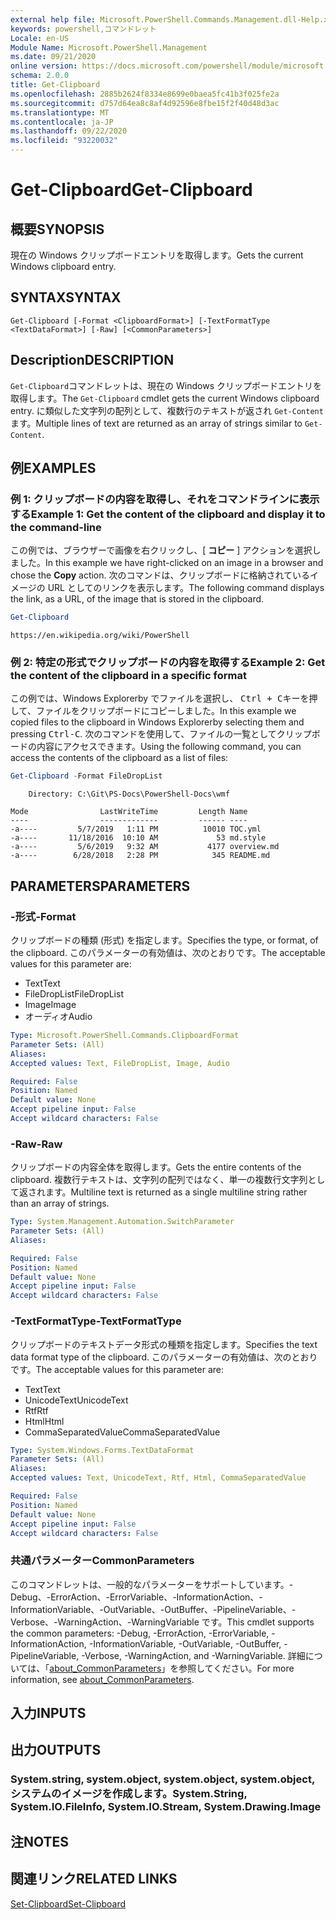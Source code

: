 ```yaml
---
external help file: Microsoft.PowerShell.Commands.Management.dll-Help.xml
keywords: powershell,コマンドレット
Locale: en-US
Module Name: Microsoft.PowerShell.Management
ms.date: 09/21/2020
online version: https://docs.microsoft.com/powershell/module/microsoft.powershell.management/get-clipboard?view=powershell-5.1&WT.mc_id=ps-gethelp
schema: 2.0.0
title: Get-Clipboard
ms.openlocfilehash: 2885b2624f8334e8699e0baea5fc41b3f025fe2a
ms.sourcegitcommit: d757d64ea8c8af4d92596e8fbe15f2f40d48d3ac
ms.translationtype: MT
ms.contentlocale: ja-JP
ms.lasthandoff: 09/22/2020
ms.locfileid: "93220032"
---
```

# <span data-ttu-id="aff22-103">Get-Clipboard</span><span class="sxs-lookup"><span data-stu-id="aff22-103">Get-Clipboard</span></span>

## <span data-ttu-id="aff22-104">概要</span><span class="sxs-lookup"><span data-stu-id="aff22-104">SYNOPSIS</span></span>
<span data-ttu-id="aff22-105">現在の Windows クリップボードエントリを取得します。</span><span class="sxs-lookup"><span data-stu-id="aff22-105">Gets the current Windows clipboard entry.</span></span>

## <span data-ttu-id="aff22-106">SYNTAX</span><span class="sxs-lookup"><span data-stu-id="aff22-106">SYNTAX</span></span>

```
Get-Clipboard [-Format <ClipboardFormat>] [-TextFormatType <TextDataFormat>] [-Raw] [<CommonParameters>]
```

## <span data-ttu-id="aff22-107">Description</span><span class="sxs-lookup"><span data-stu-id="aff22-107">DESCRIPTION</span></span>

<span data-ttu-id="aff22-108">`Get-Clipboard`コマンドレットは、現在の Windows クリップボードエントリを取得します。</span><span class="sxs-lookup"><span data-stu-id="aff22-108">The `Get-Clipboard` cmdlet gets the current Windows clipboard entry.</span></span> <span data-ttu-id="aff22-109">に類似した文字列の配列として、複数行のテキストが返され `Get-Content` ます。</span><span class="sxs-lookup"><span data-stu-id="aff22-109">Multiple lines of text are returned as an array of strings similar to `Get-Content`.</span></span>

## <span data-ttu-id="aff22-110">例</span><span class="sxs-lookup"><span data-stu-id="aff22-110">EXAMPLES</span></span>

### <span data-ttu-id="aff22-111">例 1: クリップボードの内容を取得し、それをコマンドラインに表示する</span><span class="sxs-lookup"><span data-stu-id="aff22-111">Example 1: Get the content of the clipboard and display it to the command-line</span></span>

<span data-ttu-id="aff22-112">この例では、ブラウザーで画像を右クリックし、[ **コピー** ] アクションを選択しました。</span><span class="sxs-lookup"><span data-stu-id="aff22-112">In this example we have right-clicked on an image in a browser and chose the **Copy** action.</span></span> <span data-ttu-id="aff22-113">次のコマンドは、クリップボードに格納されているイメージの URL としてのリンクを表示します。</span><span class="sxs-lookup"><span data-stu-id="aff22-113">The following command displays the link, as a URL, of the image that is stored in the clipboard.</span></span>

```powershell
Get-Clipboard
```

```Output
https://en.wikipedia.org/wiki/PowerShell
```

### <span data-ttu-id="aff22-114">例 2: 特定の形式でクリップボードの内容を取得する</span><span class="sxs-lookup"><span data-stu-id="aff22-114">Example 2: Get the content of the clipboard in a specific format</span></span>

<span data-ttu-id="aff22-115">この例では、Windows Explorerby でファイルを選択し、 <kbd>Ctrl + C</kbd>キーを押して、ファイルをクリップボードにコピーしました。</span><span class="sxs-lookup"><span data-stu-id="aff22-115">In this example we copied files to the clipboard in Windows Explorerby selecting them and pressing <kbd>Ctrl-C</kbd>.</span></span> <span data-ttu-id="aff22-116">次のコマンドを使用して、ファイルの一覧としてクリップボードの内容にアクセスできます。</span><span class="sxs-lookup"><span data-stu-id="aff22-116">Using the following command, you can access the contents of the clipboard as a list of files:</span></span>

```powershell
Get-Clipboard -Format FileDropList
```

```Output
    Directory: C:\Git\PS-Docs\PowerShell-Docs\wmf

Mode                LastWriteTime         Length Name
----                -------------         ------ ----
-a----         5/7/2019   1:11 PM          10010 TOC.yml
-a----       11/18/2016  10:10 AM             53 md.style
-a----         5/6/2019   9:32 AM           4177 overview.md
-a----        6/28/2018   2:28 PM            345 README.md
```

## <span data-ttu-id="aff22-117">PARAMETERS</span><span class="sxs-lookup"><span data-stu-id="aff22-117">PARAMETERS</span></span>

### <span data-ttu-id="aff22-118">-形式</span><span class="sxs-lookup"><span data-stu-id="aff22-118">-Format</span></span>

<span data-ttu-id="aff22-119">クリップボードの種類 (形式) を指定します。</span><span class="sxs-lookup"><span data-stu-id="aff22-119">Specifies the type, or format, of the clipboard.</span></span> <span data-ttu-id="aff22-120">このパラメーターの有効値は、次のとおりです。</span><span class="sxs-lookup"><span data-stu-id="aff22-120">The acceptable values for this parameter are:</span></span>

- <span data-ttu-id="aff22-121">Text</span><span class="sxs-lookup"><span data-stu-id="aff22-121">Text</span></span>
- <span data-ttu-id="aff22-122">FileDropList</span><span class="sxs-lookup"><span data-stu-id="aff22-122">FileDropList</span></span>
- <span data-ttu-id="aff22-123">Image</span><span class="sxs-lookup"><span data-stu-id="aff22-123">Image</span></span>
- <span data-ttu-id="aff22-124">オーディオ</span><span class="sxs-lookup"><span data-stu-id="aff22-124">Audio</span></span>

```yaml
Type: Microsoft.PowerShell.Commands.ClipboardFormat
Parameter Sets: (All)
Aliases:
Accepted values: Text, FileDropList, Image, Audio

Required: False
Position: Named
Default value: None
Accept pipeline input: False
Accept wildcard characters: False
```

### <span data-ttu-id="aff22-125">-Raw</span><span class="sxs-lookup"><span data-stu-id="aff22-125">-Raw</span></span>

<span data-ttu-id="aff22-126">クリップボードの内容全体を取得します。</span><span class="sxs-lookup"><span data-stu-id="aff22-126">Gets the entire contents of the clipboard.</span></span> <span data-ttu-id="aff22-127">複数行テキストは、文字列の配列ではなく、単一の複数行文字列として返されます。</span><span class="sxs-lookup"><span data-stu-id="aff22-127">Multiline text is returned as a single multiline string rather than an array of strings.</span></span>

```yaml
Type: System.Management.Automation.SwitchParameter
Parameter Sets: (All)
Aliases:

Required: False
Position: Named
Default value: None
Accept pipeline input: False
Accept wildcard characters: False
```

### <span data-ttu-id="aff22-128">-TextFormatType</span><span class="sxs-lookup"><span data-stu-id="aff22-128">-TextFormatType</span></span>

<span data-ttu-id="aff22-129">クリップボードのテキストデータ形式の種類を指定します。</span><span class="sxs-lookup"><span data-stu-id="aff22-129">Specifies the text data format type of the clipboard.</span></span> <span data-ttu-id="aff22-130">このパラメーターの有効値は、次のとおりです。</span><span class="sxs-lookup"><span data-stu-id="aff22-130">The acceptable values for this parameter are:</span></span>

- <span data-ttu-id="aff22-131">Text</span><span class="sxs-lookup"><span data-stu-id="aff22-131">Text</span></span>
- <span data-ttu-id="aff22-132">UnicodeText</span><span class="sxs-lookup"><span data-stu-id="aff22-132">UnicodeText</span></span>
- <span data-ttu-id="aff22-133">Rtf</span><span class="sxs-lookup"><span data-stu-id="aff22-133">Rtf</span></span>
- <span data-ttu-id="aff22-134">Html</span><span class="sxs-lookup"><span data-stu-id="aff22-134">Html</span></span>
- <span data-ttu-id="aff22-135">CommaSeparatedValue</span><span class="sxs-lookup"><span data-stu-id="aff22-135">CommaSeparatedValue</span></span>

```yaml
Type: System.Windows.Forms.TextDataFormat
Parameter Sets: (All)
Aliases:
Accepted values: Text, UnicodeText, Rtf, Html, CommaSeparatedValue

Required: False
Position: Named
Default value: None
Accept pipeline input: False
Accept wildcard characters: False
```

### <span data-ttu-id="aff22-136">共通パラメーター</span><span class="sxs-lookup"><span data-stu-id="aff22-136">CommonParameters</span></span>

<span data-ttu-id="aff22-137">このコマンドレットは、一般的なパラメーターをサポートしています。-Debug、-ErrorAction、-ErrorVariable、-InformationAction、-InformationVariable、-OutVariable、-OutBuffer、-PipelineVariable、-Verbose、-WarningAction、-WarningVariable です。</span><span class="sxs-lookup"><span data-stu-id="aff22-137">This cmdlet supports the common parameters: -Debug, -ErrorAction, -ErrorVariable, -InformationAction, -InformationVariable, -OutVariable, -OutBuffer, -PipelineVariable, -Verbose, -WarningAction, and -WarningVariable.</span></span> <span data-ttu-id="aff22-138">詳細については、「[about_CommonParameters](https://go.microsoft.com/fwlink/?LinkID=113216)」を参照してください。</span><span class="sxs-lookup"><span data-stu-id="aff22-138">For more information, see [about_CommonParameters](https://go.microsoft.com/fwlink/?LinkID=113216).</span></span>

## <span data-ttu-id="aff22-139">入力</span><span class="sxs-lookup"><span data-stu-id="aff22-139">INPUTS</span></span>

## <span data-ttu-id="aff22-140">出力</span><span class="sxs-lookup"><span data-stu-id="aff22-140">OUTPUTS</span></span>

### <span data-ttu-id="aff22-141">System.string, system.object, system.object, system.object, システムのイメージを作成します。</span><span class="sxs-lookup"><span data-stu-id="aff22-141">System.String, System.IO.FileInfo, System.IO.Stream, System.Drawing.Image</span></span>

## <span data-ttu-id="aff22-142">注</span><span class="sxs-lookup"><span data-stu-id="aff22-142">NOTES</span></span>

## <span data-ttu-id="aff22-143">関連リンク</span><span class="sxs-lookup"><span data-stu-id="aff22-143">RELATED LINKS</span></span>

[<span data-ttu-id="aff22-144">Set-Clipboard</span><span class="sxs-lookup"><span data-stu-id="aff22-144">Set-Clipboard</span></span>](Set-Clipboard.md)
